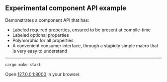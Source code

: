 ## Experimental component API example

Demonstrates a component API that has:

- Labeled required properties, ensured to be present at compile-time
- Labeled optional properties
- Polymorphic for all properties
- A convenient consumer interface, through a stupidly simple macro that is very easy to understand

---

```bash
cargo make start
```

Open [127.0.0.1:8000](http://127.0.0.1:8000) in your browser.
